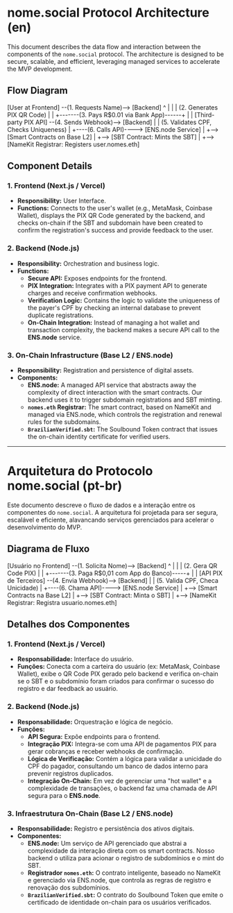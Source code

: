 # nome.social Protocol Architecture (en)

This document describes the data flow and interaction between the components of the `nome.social` protocol. The architecture is designed to be secure, scalable, and efficient, leveraging managed services to accelerate the MVP development.

## Flow Diagram



[User at Frontend] --(1. Requests Name)--> [Backend]
^ |
| | (2. Generates PIX QR Code)
| |
+-------(3. Pays R$0.01 via Bank App)------+
|
|
[Third-party PIX API] --(4. Sends Webhook)--> [Backend]
|
|    (5. Validates CPF, Checks Uniqueness)
|
+----(6. Calls API)----> [ENS.node Service]
|
+--> [Smart Contracts on Base L2]
|
+--> [SBT Contract: Mints the SBT]
|
+--> [NameKit Registrar: Registers user.nomes.eth]



## Component Details

### 1. Frontend (Next.js / Vercel)
* **Responsibility:** User Interface.
* **Functions:** Connects to the user's wallet (e.g., MetaMask, Coinbase Wallet), displays the PIX QR Code generated by the backend, and checks on-chain if the SBT and subdomain have been created to confirm the registration's success and provide feedback to the user.

### 2. Backend (Node.js)
* **Responsibility:** Orchestration and business logic.
* **Functions:**
    * **Secure API:** Exposes endpoints for the frontend.
    * **PIX Integration:** Integrates with a PIX payment API to generate charges and receive confirmation webhooks.
    * **Verification Logic:** Contains the logic to validate the uniqueness of the payer's CPF by checking an internal database to prevent duplicate registrations.
    * **On-Chain Integration:** Instead of managing a hot wallet and transaction complexity, the backend makes a secure API call to the **ENS.node** service.

### 3. On-Chain Infrastructure (Base L2 / ENS.node)
* **Responsibility:** Registration and persistence of digital assets.
* **Components:**
    * **ENS.node:** A managed API service that abstracts away the complexity of direct interaction with the smart contracts. Our backend uses it to trigger subdomain registrations and SBT minting.
    * **`nomes.eth` Registrar:** The smart contract, based on NameKit and managed via ENS.node, which controls the registration and renewal rules for the subdomains.
    * **`BrazilianVerified.sbt`:** The Soulbound Token contract that issues the on-chain identity certificate for verified users.

---

# Arquitetura do Protocolo nome.social (pt-br)

Este documento descreve o fluxo de dados e a interação entre os componentes do `nome.social`. A arquitetura foi projetada para ser segura, escalável e eficiente, alavancando serviços gerenciados para acelerar o desenvolvimento do MVP.

## Diagrama de Fluxo



[Usuário no Frontend] --(1. Solicita Nome)--> [Backend]
^ |
| | (2. Gera QR Code PIX)
| |
+-------(3. Paga R$0,01 com App do Banco)-----+
|
|
[API PIX de Terceiros] --(4. Envia Webhook)--> [Backend]
|
|    (5. Valida CPF, Checa Unicidade)
|
+----(6. Chama API)----> [ENS.node Service]
|
+--> [Smart Contracts na Base L2]
|
+--> [SBT Contract: Minta o SBT]
|
+--> [NameKit Registrar: Registra usuario.nomes.eth]



## Detalhes dos Componentes

### 1. Frontend (Next.js / Vercel)
* **Responsabilidade:** Interface do usuário.
* **Funções:** Conecta com a carteira do usuário (ex: MetaMask, Coinbase Wallet), exibe o QR Code PIX gerado pelo backend e verifica on-chain se o SBT e o subdomínio foram criados para confirmar o sucesso do registro e dar feedback ao usuário.

### 2. Backend (Node.js)
* **Responsabilidade:** Orquestração e lógica de negócio.
* **Funções:**
    * **API Segura:** Expõe endpoints para o frontend.
    * **Integração PIX:** Integra-se com uma API de pagamentos PIX para gerar cobranças e receber webhooks de confirmação.
    * **Lógica de Verificação:** Contém a lógica para validar a unicidade do CPF do pagador, consultando um banco de dados interno para prevenir registros duplicados.
    * **Integração On-Chain:** Em vez de gerenciar uma "hot wallet" e a complexidade de transações, o backend faz uma chamada de API segura para o **ENS.node**.

### 3. Infraestrutura On-Chain (Base L2 / ENS.node)
* **Responsabilidade:** Registro e persistência dos ativos digitais.
* **Componentes:**
    * **ENS.node:** Um serviço de API gerenciado que abstrai a complexidade da interação direta com os smart contracts. Nosso backend o utiliza para acionar o registro de subdomínios e o mint do SBT.
    * **Registrador `nomes.eth`:** O contrato inteligente, baseado no NameKit e gerenciado via ENS.node, que controla as regras de registro e renovação dos subdomínios.
    * **`BrazilianVerified.sbt`:** O contrato do Soulbound Token que emite o certificado de identidade on-chain para os usuários verificados.